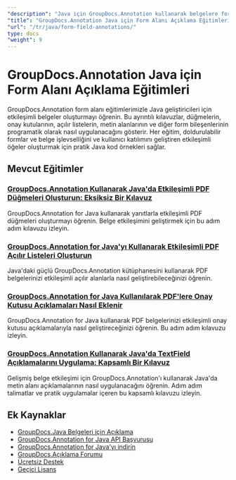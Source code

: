 ```yaml
---
"description": "Java için GroupDocs.Annotation kullanarak belgelere form alanları ve etkileşimli bileşenler eklemeye yönelik adım adım eğitimler."
"title": "GroupDocs.Annotation Java için Form Alanı Açıklama Eğitimleri"
"url": "/tr/java/form-field-annotations/"
type: docs
"weight": 9
---
```


# GroupDocs.Annotation Java için Form Alanı Açıklama Eğitimleri

GroupDocs.Annotation form alanı eğitimlerimizle Java geliştiricileri için etkileşimli belgeler oluşturmayı öğrenin. Bu ayrıntılı kılavuzlar, düğmelerin, onay kutularının, açılır listelerin, metin alanlarının ve diğer form bileşenlerinin programatik olarak nasıl uygulanacağını gösterir. Her eğitim, doldurulabilir formlar ve belge işlevselliğini ve kullanıcı katılımını geliştiren etkileşimli öğeler oluşturmak için pratik Java kod örnekleri sağlar.

## Mevcut Eğitimler

### [GroupDocs.Annotation Kullanarak Java'da Etkileşimli PDF Düğmeleri Oluşturun: Eksiksiz Bir Kılavuz](./create-pdf-buttons-java-groupdocs-annotation/)
GroupDocs.Annotation for Java kullanarak yanıtlarla etkileşimli PDF düğmeleri oluşturmayı öğrenin. Belge etkileşimini geliştirmek için bu adım adım kılavuzu izleyin.

### [GroupDocs.Annotation for Java'yı Kullanarak Etkileşimli PDF Açılır Listeleri Oluşturun](./create-pdf-dropdowns-groupdocs-annotation-java/)
Java'daki güçlü GroupDocs.Annotation kütüphanesini kullanarak PDF belgelerinizi etkileşimli açılır alanlarla nasıl geliştirebileceğinizi öğrenin.

### [GroupDocs.Annotation for Java Kullanılarak PDF'lere Onay Kutusu Açıklamaları Nasıl Eklenir](./add-checkbox-annotations-pdf-groupdocs-java/)
GroupDocs.Annotation for Java kullanarak PDF belgelerinizi etkileşimli onay kutusu açıklamalarıyla nasıl geliştireceğinizi öğrenin. Bu adım adım kılavuzu izleyin.

### [GroupDocs.Annotation Kullanarak Java'da TextField Açıklamalarını Uygulama: Kapsamlı Bir Kılavuz](./implement-textfield-annotations-java-groupdocs/)
Gelişmiş belge etkileşimi için GroupDocs.Annotation'ı kullanarak Java'da metin alanı açıklamalarının nasıl uygulanacağını öğrenin. Adım adım talimatlar ve pratik uygulamalar içeren bu kapsamlı kılavuzu izleyin.

## Ek Kaynaklar

- [GroupDocs.Java Belgeleri için Açıklama](https://docs.groupdocs.com/annotation/java/)
- [GroupDocs.Annotation for Java API Başvurusu](https://reference.groupdocs.com/annotation/java/)
- [GroupDocs.Annotation for Java'yı indirin](https://releases.groupdocs.com/annotation/java/)
- [GroupDocs.Açıklama Forumu](https://forum.groupdocs.com/c/annotation)
- [Ücretsiz Destek](https://forum.groupdocs.com/)
- [Geçici Lisans](https://purchase.groupdocs.com/temporary-license/)